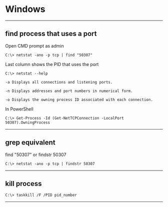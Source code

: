 # Windows

***

## find process that uses a port

Open CMD prompt as admin

```
C:\> netstat -ano -p tcp | find "50307"
```

Last column shows the PID that uses the port

```
C:\> netstat --help

-a Displays all connections and listening ports.

-n Displays addresses and port numbers in numerical form.

-o Displays the owning process ID associated with each connection.
```

In PowerShell

```
C:\> Get-Process -Id (Get-NetTCPConnection -LocalPort 50307).OwningProcess
```

***

## grep equivalent

find "50307" or findstr 50307

```
C:\> netstat -ano -p tcp | findstr 50307
```

***

## kill process

```
C:\> taskkill /F /PID pid_number
```

***
